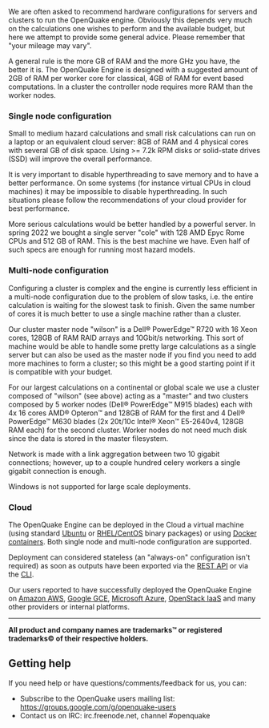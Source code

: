 We are often asked to recommend hardware configurations for servers and clusters to run the OpenQuake engine.  Obviously this depends very much on the calculations one wishes to perform and the available budget, but here we attempt to provide some general advice. Please remember that "your mileage may vary".

A general rule is the more GB of RAM and the more GHz you have, the better it is. The OpenQuake Engine is designed with a suggested amount of 2GB of RAM per worker core for classical, 4GB of RAM for event based computations. In a cluster the controller node requires more RAM than the worker nodes.

### Single node configuration

Small to medium hazard calculations and small risk calculations can run on a laptop or an equivalent cloud server: 8GB of RAM and 4  physical cores with several GB of disk space. Using >= 7.2k RPM disks or solid-state drives (SSD) will improve the overall performance.

It is very important to disable hyperthreading to save memory and to have a better performance. On some systems (for instance virtual CPUs in cloud machines) it may be impossible to disable hyperthreading. In such situations please follow the recommendations of your cloud provider for best performance.

More serious calculations would be better handled by a powerful server. In spring 2022 we bought a single server "cole" with 128 AMD Epyc Rome CPUs and 512 GB of RAM. This is the best machine we have. Even half of such specs are enough for running most hazard models.

### Multi-node configuration

Configuring a cluster is complex and the engine is currently less efficient in a multi-node configuration due to the problem of slow tasks, i.e. the entire calculation is waiting for the slowest task to
finish. Given the same number of cores it is much better to use a single machine rather than a cluster.

Our cluster master node "wilson" is a Dell® PowerEdge™ R720 with 16 Xeon cores, 128GB of RAM RAID arrays and 10Gbit/s networking. This sort of machine would be able to handle some pretty large calculations as a single server but can also be used as the master node if you find you need to add more machines to form a cluster; so this might be a good starting point if it is compatible with your budget.

For our largest calculations on a continental or global scale we use a cluster composed of "wilson" (see above) acting as a "master" and two clusters composed by 5 worker nodes (Dell® PowerEdge™ M915 blades) each with 4x 16 cores AMD® Opteron™ and 128GB of RAM for the first and 4 Dell® PowerEdge™ M630 blades (2x 20t/10c Intel® Xeon™ E5-2640v4, 128GB RAM each) for the second cluster.  Worker nodes do not need much disk since the data is stored in the master filesystem.

Network is made with a link aggregation between two 10 gigabit connections; however, up to a couple hundred celery workers a single gigabit connection is enough.

Windows is not supported for large scale deployments.

### Cloud

The OpenQuake Engine can be deployed in the Cloud a virtual machine (using standard [Ubuntu](installing/ubuntu.md) or [RHEL/CentOS](installing/rhel.md) binary packages) or using [Docker containers](installing/docker.md). Both single node and multi-node configuration are supported.

Deployment can considered stateless (an "always-on" configuration isn't required) as soon as outputs have been exported via the [REST API](running/server.md) or via the [CLI](running/unix.md).

Our users reported to have successfully deployed the OpenQuake Engine on [Amazon AWS](https://aws.amazon.com/), [Google GCE](https://cloud.google.com/compute/), [Microsoft Azure](https://azure.microsoft.com/), [OpenStack IaaS](https://www.openstack.org/) and many other providers or internal platforms.

***

**All product and company names are trademarks™ or registered trademarks© of their respective holders.**

## Getting help
If you need help or have questions/comments/feedback for us, you can:
  * Subscribe to the OpenQuake users mailing list: https://groups.google.com/g/openquake-users
  * Contact us on IRC: irc.freenode.net, channel #openquake

